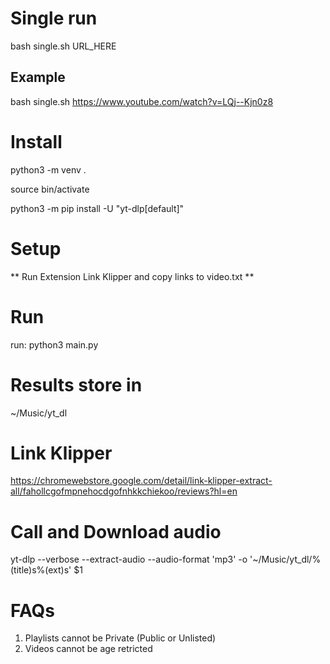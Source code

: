 <!-- https://github.com/killuhwhale/ytdl -->


# Single run
bash single.sh URL_HERE

## Example
bash single.sh https://www.youtube.com/watch?v=LQj--Kjn0z8

# Install
python3 -m venv .

source bin/activate

python3 -m pip install -U "yt-dlp[default]"

# Setup
** Run Extension Link Klipper and copy links to video.txt **

# Run
run: python3 main.py


# Results store in
~/Music/yt_dl

# Link Klipper
https://chromewebstore.google.com/detail/link-klipper-extract-all/fahollcgofmpnehocdgofnhkkchiekoo/reviews?hl=en

# Call and Download audio
yt-dlp --verbose --extract-audio --audio-format 'mp3'  -o '~/Music/yt_dl/%(title)s%(ext)s' $1



# FAQs
1. Playlists cannot be Private (Public or Unlisted)
2. Videos cannot be age retricted